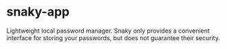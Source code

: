 # snaky-app

Lightweight local password manager. Snaky only provides a convenient interface for storing your passwords, but does not guarantee their security.

